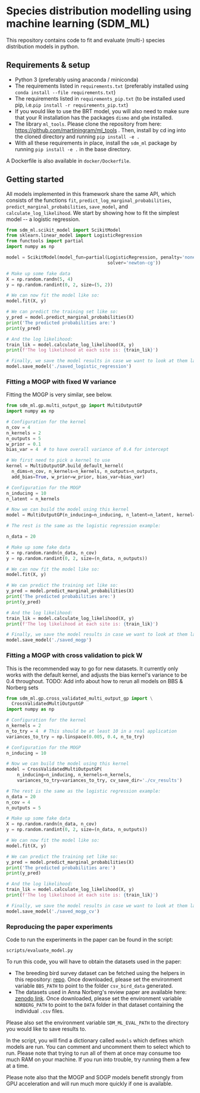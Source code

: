 # Species distribution modelling using machine learning (SDM_ML)

This repository contains code to fit and evaluate (multi-) species distribution
models in python.

## Requirements & setup

* Python 3 (preferably using anaconda / miniconda)
* The requirements listed in `requirements.txt` (preferably installed using
  `conda install --file requirements.txt`)
* The requirements listed in `requirements_pip.txt` (to be installed used pip,
  i.e.`pip install -r requirements_pip.txt`)
* If you would like to use the BRT model, you will also need to make sure that
  your R installation has the packages `dismo` and `gbm` installed.
* The library `ml_tools`. Please clone the repository from here:
  https://github.com/martiningram/ml_tools . Then, install by cd ing into the
  cloned directory and running `pip install -e .`
* With all these requirements in place, install the `sdm_ml` package by running
  `pip install -e .` in the base directory.
  
A Dockerfile is also available in `docker/Dockerfile`.

## Getting started

All models implemented in this framework share the same API, which consists of
the functions `fit`, `predict_log_marginal_probabilities`,
`predict_marginal_probabilities`, `save_model`, and `calculate_log_likelihood`.
We start by showing how to fit the simplest model -- a logistic regression.

```python
from sdm_ml.scikit_model import ScikitModel
from sklearn.linear_model import LogisticRegression
from functools import partial
import numpy as np

model = ScikitModel(model_fun=partial(LogisticRegression, penalty='none',
                                      solver='newton-cg'))

# Make up some fake data
X = np.random.randn(5, 4)
y = np.random.randint(0, 2, size=(5, 2))

# We can now fit the model like so:
model.fit(X, y)

# We can predict the training set like so:
y_pred = model.predict_marginal_probabilities(X)
print('The predicted probabilities are:')
print(y_pred)

# And the log likelihood:
train_lik = model.calculate_log_likelihood(X, y)
print(f'The log likelihood at each site is: {train_lik}')

# Finally, we save the model results in case we want to look at them later
model.save_model('./saved_logistic_regression')
```

### Fitting a MOGP with fixed W variance

Fitting the MOGP is very similar, see below.

```python
from sdm_ml.gp.multi_output_gp import MultiOutputGP
import numpy as np

# Configuration for the kernel
n_cov = 4
n_kernels = 2
n_outputs = 5
w_prior = 0.1
bias_var = 4  # to have overall variance of 0.4 for intercept

# We first need to pick a kernel to use
kernel = MultiOutputGP.build_default_kernel(
  n_dims=n_cov, n_kernels=n_kernels, n_outputs=n_outputs,
  add_bias=True, w_prior=w_prior, bias_var=bias_var)

# Configuration for the MOGP
n_inducing = 10
n_latent = n_kernels

# Now we can build the model using this kernel
model = MultiOutputGP(n_inducing=n_inducing, n_latent=n_latent, kernel=kernel)

# The rest is the same as the logistic regression example:

n_data = 20

# Make up some fake data
X = np.random.randn(n_data, n_cov)
y = np.random.randint(0, 2, size=(n_data, n_outputs))

# We can now fit the model like so:
model.fit(X, y)

# We can predict the training set like so:
y_pred = model.predict_marginal_probabilities(X)
print('The predicted probabilities are:')
print(y_pred)

# And the log likelihood:
train_lik = model.calculate_log_likelihood(X, y)
print(f'The log likelihood at each site is: {train_lik}')

# Finally, we save the model results in case we want to look at them later
model.save_model('./saved_mogp')
```

### Fitting a MOGP with cross validation to pick W

This is the recommended way to go for new datasets. It currently only works with
the default kernel, and adjusts the bias kernel's variance to be 0.4 throughout.
TODO: Add info about how to rerun all models on BBS & Norberg sets

```python
from sdm_ml.gp.cross_validated_multi_output_gp import \
  CrossValidatedMultiOutputGP
import numpy as np

# Configuration for the kernel
n_kernels = 2
n_to_try = 4  # This should be at least 10 in a real application
variances_to_try = np.linspace(0.005, 0.4, n_to_try)

# Configuration for the MOGP
n_inducing = 10

# Now we can build the model using this kernel
model = CrossValidatedMultiOutputGP(
    n_inducing=n_inducing, n_kernels=n_kernels,
    variances_to_try=variances_to_try, cv_save_dir='./cv_results')

# The rest is the same as the logistic regression example:
n_data = 20
n_cov = 4
n_outputs = 5

# Make up some fake data
X = np.random.randn(n_data, n_cov)
y = np.random.randint(0, 2, size=(n_data, n_outputs))

# We can now fit the model like so:
model.fit(X, y)

# We can predict the training set like so:
y_pred = model.predict_marginal_probabilities(X)
print('The predicted probabilities are:')
print(y_pred)

# And the log likelihood:
train_lik = model.calculate_log_likelihood(X, y)
print(f'The log likelihood at each site is: {train_lik}')

# Finally, we save the model results in case we want to look at them later
model.save_model('./saved_mogp_cv')
```

### Reproducing the paper experiments

Code to run the experiments in the paper can be found in the script:

`scripts/evaluate_model.py`

To run this code, you will have to obtain the datasets used in the paper:

* The breeding bird survey dataset can be fetched using the helpers in this
  repository: [repo](https://github.com/martiningram/bbs_bird_mistnet_split).
  Once downloaded, please set the environment variable `BBS_PATH` to point to
  the folder `csv_bird_data` generated.
* The datasets used in Anna Norberg's review paper are available here: [zenodo
  link](https://zenodo.org/record/2637812#.XeSjab9S-u4). Once downloaded, please
  set the environment variable `NORBERG_PATH` to point to the `DATA` folder in
  that dataset containing the individual `.csv` files.

Please also set the environment variable `SDM_ML_EVAL_PATH` to the directory you
would like to save results to.

In the script, you will find a dictionary called `models` which defines which
models are run. You can comment and uncomment them to select which to run.
Please note that trying to run all of them at once may consume too much RAM on
your machine. If you run into trouble, try running them a few at a time.

Please note also that the MOGP and SOGP models benefit strongly from GPU
acceleration and will run much more quickly if one is available.
